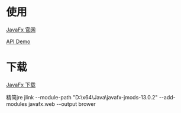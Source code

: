 # 使用
[JavaFx 官网](https://openjfx.io/openjfx-docs)

[API Demo](https://docs.oracle.com/javase/8/javafx/api/javafx/scene/web/WebEngine.html)

# 下载
[JavaFx 下载](https://gluonhq.com/products/javafx/)

精简jre
jlink --module-path "D:\x64\Java\javafx-jmods-13.0.2" --add-modules javafx.web --output brower
